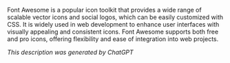 Font Awesome is a popular icon toolkit that provides a wide range of scalable vector icons and social logos, which can be easily customized with CSS. It is widely used in web development to enhance user interfaces with visually appealing and consistent icons. Font Awesome supports both free and pro icons, offering flexibility and ease of integration into web projects.

*This description was generated by ChatGPT*
